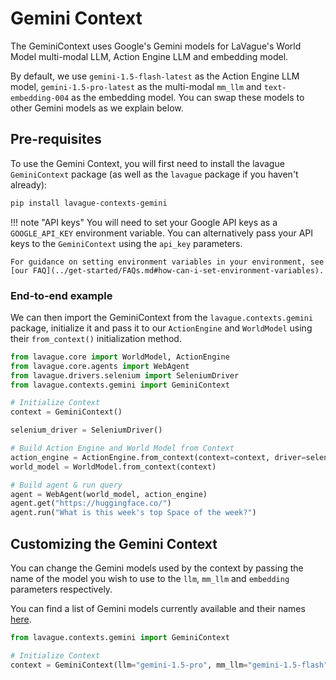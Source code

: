 # Gemini Context

The GeminiContext uses Google's Gemini models for LaVague's World Model multi-modal LLM, Action Engine LLM and embedding model.

By default, we use `gemini-1.5-flash-latest` as the Action Engine LLM model, `gemini-1.5-pro-latest` as the multi-modal `mm_llm` and `text-embedding-004` as the embedding model. You can swap these models to other Gemini models as we explain below.

## Pre-requisites

To use the Gemini Context, you will first need to install the lavague `GeminiContext` package (as well as the `lavague` package if you haven't already):

```bash
pip install lavague-contexts-gemini
```

!!! note "API keys"
    You will need to set your Google API keys as a `GOOGLE_API_KEY` environment variable. You can alternatively pass your API keys to the `GeminiContext` using the `api_key` parameters.

    For guidance on setting environment variables in your environment, see [our FAQ](../get-started/FAQs.md#how-can-i-set-environment-variables).

### End-to-end example

We can then import the GeminiContext from the `lavague.contexts.gemini` package, initialize it and pass it to our `ActionEngine` and `WorldModel` using their `from_context()` initialization method.

```python
from lavague.core import WorldModel, ActionEngine
from lavague.core.agents import WebAgent
from lavague.drivers.selenium import SeleniumDriver
from lavague.contexts.gemini import GeminiContext

# Initialize Context
context = GeminiContext()

selenium_driver = SeleniumDriver()

# Build Action Engine and World Model from Context
action_engine = ActionEngine.from_context(context=context, driver=selenium_driver)
world_model = WorldModel.from_context(context)

# Build agent & run query
agent = WebAgent(world_model, action_engine)
agent.get("https://huggingface.co/")
agent.run("What is this week's top Space of the week?")
```

## Customizing the Gemini Context

You can change the Gemini models used by the context by passing the name of the model you wish to use to the `llm`, `mm_llm` and `embedding` parameters respectively.

You can find a list of Gemini models currently available and their names [here](https://ai.google.dev/gemini-api/docs/models/gemini).

```py
from lavague.contexts.gemini import GeminiContext

# Initialize Context
context = GeminiContext(llm="gemini-1.5-pro", mm_llm="gemini-1.5-flash")
```
